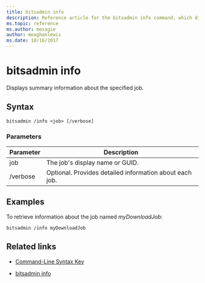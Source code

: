 ```yaml
---
title: bitsadmin info
description: Reference article for the bitsadmin info command, which displays summary information about the specified job.
ms.topic: reference
ms.author: mosagie
author: meaghanlewis
ms.date: 10/16/2017
---
```


# bitsadmin info

Displays summary information about the specified job.

## Syntax

```
bitsadmin /info <job> [/verbose]
```

### Parameters

| Parameter | Description |
| -------------- | -------------- |
| job | The job's display name or GUID. |
| /verbose | Optional. Provides detailed information about each job. |

## Examples

To retrieve information about the job named *myDownloadJob*:

```
bitsadmin /info myDownloadJob
```

## Related links

- [Command-Line Syntax Key](command-line-syntax-key.md)

- [bitsadmin info](bitsadmin-info.md)
